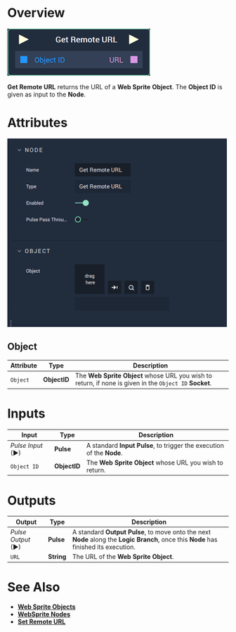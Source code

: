 # Overview

![The Get Remote URL Node.](../../../.gitbook/assets/node-get-remote-url.png)

**Get Remote URL** returns the URL of a **Web Sprite** **Object**. The **Object ID** is given as input to the **Node**.

# Attributes

![The Get Remote URL Node Attributes.](../../../.gitbook/assets/node-get-remote-url-attr.png)

## Object

|Attribute|Type|Description|
|---|---|---|
| `Object` | **ObjectID** | The **Web Sprite** **Object** whose URL you wish to return, if none is given in the  `Object ID` **Socket**. |

# Inputs

|Input|Type|Description|
|---|---|---|
|*Pulse Input* (►)|**Pulse**|A standard **Input Pulse**, to trigger the execution of the **Node**.|
| `Object ID` | **ObjectID** | The **Web Sprite** **Object** whose URL you wish to return. |

# Outputs

|Output|Type|Description|
|---|---|---|
|*Pulse Output* (►)|**Pulse**|A standard **Output Pulse**, to move onto the next **Node** along the **Logic Branch**, once this **Node** has finished its execution.|
| `URL` | **String** | The URL of the **Web Sprite** **Object**. |

# See Also

* [**Web Sprite Objects**](../../../objects-and-types/scene-objects/web-sprite.md)
* [**WebSprite Nodes**](README.md)
* [**Set Remote URL**](set-remote-url.md)



